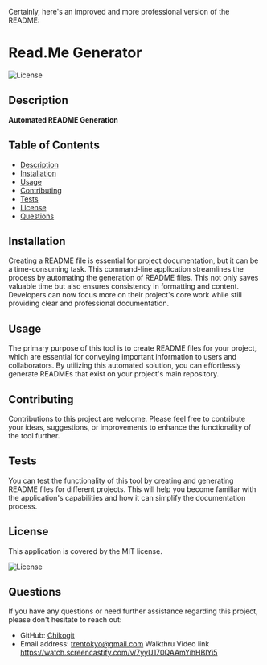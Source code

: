 Certainly, here's an improved and more professional version of the README:

# Read.Me Generator

![License](http://img.shields.io/badge/license-MIT-blue.svg)

## Description

**Automated README Generation**

## Table of Contents

- [Description](#Description)
- [Installation](#Installation)
- [Usage](#Usage)
- [Contributing](#Contributing)
- [Tests](#Tests)
- [License](#License)
- [Questions](#Questions)

## Installation

Creating a README file is essential for project documentation, but it can be a time-consuming task. This command-line application streamlines the process by automating the generation of README files. This not only saves valuable time but also ensures consistency in formatting and content. Developers can now focus more on their project's core work while still providing clear and professional documentation.

## Usage

The primary purpose of this tool is to create README files for your project, which are essential for conveying important information to users and collaborators. By utilizing this automated solution, you can effortlessly generate READMEs that exist on your project's main repository.

## Contributing

Contributions to this project are welcome. Please feel free to contribute your ideas, suggestions, or improvements to enhance the functionality of the tool further.

## Tests

You can test the functionality of this tool by creating and generating README files for different projects. This will help you become familiar with the application's capabilities and how it can simplify the documentation process.

## License
    
This application is covered by the MIT license.

![License](http://img.shields.io/badge/license-MIT-blue.svg)

## Questions

If you have any questions or need further assistance regarding this project, please don't hesitate to reach out:

- GitHub: [Chikogit](https://github.com/Chikogit)
- Email address: [trentokyo@gmail.com](mailto:trentokyo@gmail.com)
Walkthru Video link https://watch.screencastify.com/v/7yyU170QAAmYihHBlYi5
